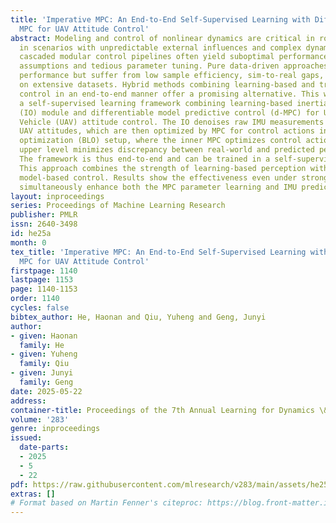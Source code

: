 ```yaml
---
title: 'Imperative MPC: An End-to-End Self-Supervised Learning with Differentiable
  MPC for UAV Attitude Control'
abstract: Modeling and control of nonlinear dynamics are critical in robotics, especially
  in scenarios with unpredictable external influences and complex dynamics. Traditional
  cascaded modular control pipelines often yield suboptimal performance due to conservative
  assumptions and tedious parameter tuning. Pure data-driven approaches promise robust
  performance but suffer from low sample efficiency, sim-to-real gaps, and reliance
  on extensive datasets. Hybrid methods combining learning-based and traditional model-based
  control in an end-to-end manner offer a promising alternative. This work presents
  a self-supervised learning framework combining learning-based inertial odometry
  (IO) module and differentiable model predictive control (d-MPC) for Unmanned Aerial
  Vehicle (UAV) attitude control. The IO denoises raw IMU measurements and predicts
  UAV attitudes, which are then optimized by MPC for control actions in a bi-level
  optimization (BLO) setup, where the inner MPC optimizes control actions and the
  upper level minimizes discrepancy between real-world and predicted performance.
  The framework is thus end-to-end and can be trained in a self-supervised manner.
  This approach combines the strength of learning-based perception with the interpretable
  model-based control. Results show the effectiveness even under strong wind. It can
  simultaneously enhance both the MPC parameter learning and IMU prediction performance.
layout: inproceedings
series: Proceedings of Machine Learning Research
publisher: PMLR
issn: 2640-3498
id: he25a
month: 0
tex_title: 'Imperative MPC: An End-to-End Self-Supervised Learning with Differentiable
  MPC for UAV Attitude Control'
firstpage: 1140
lastpage: 1153
page: 1140-1153
order: 1140
cycles: false
bibtex_author: He, Haonan and Qiu, Yuheng and Geng, Junyi
author:
- given: Haonan
  family: He
- given: Yuheng
  family: Qiu
- given: Junyi
  family: Geng
date: 2025-05-22
address:
container-title: Proceedings of the 7th Annual Learning for Dynamics \& Control Conference
volume: '283'
genre: inproceedings
issued:
  date-parts:
  - 2025
  - 5
  - 22
pdf: https://raw.githubusercontent.com/mlresearch/v283/main/assets/he25a/he25a.pdf
extras: []
# Format based on Martin Fenner's citeproc: https://blog.front-matter.io/posts/citeproc-yaml-for-bibliographies/
---
```


